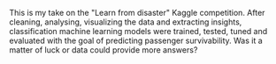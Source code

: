 This is my take on the "Learn from disaster" Kaggle competition. After cleaning, analysing, visualizing the data and extracting insights, classification machine learning models were trained, tested, tuned and evaluated with the goal of predicting passenger survivability. Was it a matter of luck or data could provide more answers?
